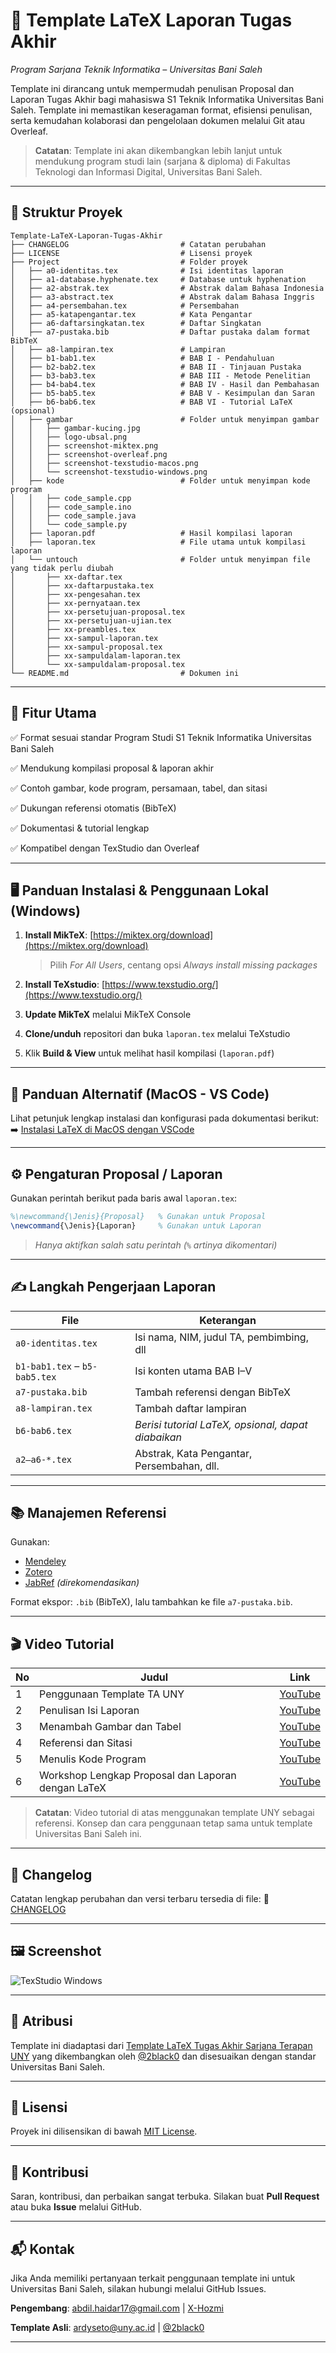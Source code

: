 # 📘 Template LaTeX Laporan Tugas Akhir

*Program Sarjana Teknik Informatika – Universitas Bani Saleh*

Template ini dirancang untuk mempermudah penulisan Proposal dan Laporan Tugas Akhir bagi mahasiswa S1 Teknik Informatika Universitas Bani Saleh. Template ini memastikan keseragaman format, efisiensi penulisan, serta kemudahan kolaborasi dan pengelolaan dokumen melalui Git atau Overleaf.

> **Catatan**: Template ini akan dikembangkan lebih lanjut untuk mendukung program studi lain (sarjana & diploma) di Fakultas Teknologi dan Informasi Digital, Universitas Bani Saleh.

---

## 📁 Struktur Proyek

```text
Template-LaTeX-Laporan-Tugas-Akhir
├── CHANGELOG                         # Catatan perubahan
├── LICENSE                           # Lisensi proyek        
├── Project                           # Folder proyek    
│   ├── a0-identitas.tex              # Isi identitas laporan 
│   ├── a1-database.hyphenate.tex     # Database untuk hyphenation
│   ├── a2-abstrak.tex                # Abstrak dalam Bahasa Indonesia  
│   ├── a3-abstract.tex               # Abstrak dalam Bahasa Inggris
│   ├── a4-persembahan.tex            # Persembahan
│   ├── a5-katapengantar.tex          # Kata Pengantar
│   ├── a6-daftarsingkatan.tex        # Daftar Singkatan
│   ├── a7-pustaka.bib                # Daftar pustaka dalam format BibTeX
│   ├── a8-lampiran.tex               # Lampiran
│   ├── b1-bab1.tex                   # BAB I - Pendahuluan
│   ├── b2-bab2.tex                   # BAB II - Tinjauan Pustaka
│   ├── b3-bab3.tex                   # BAB III - Metode Penelitian
│   ├── b4-bab4.tex                   # BAB IV - Hasil dan Pembahasan
│   ├── b5-bab5.tex                   # BAB V - Kesimpulan dan Saran
│   ├── b6-bab6.tex                   # BAB VI - Tutorial LaTeX (opsional)
│   ├── gambar                        # Folder untuk menyimpan gambar
│   │   ├── gambar-kucing.jpg
│   │   ├── logo-ubsal.png
│   │   ├── screenshot-miktex.png
│   │   ├── screenshot-overleaf.png
│   │   ├── screenshot-texstudio-macos.png
│   │   └── screenshot-texstudio-windows.png
│   ├── kode                          # Folder untuk menyimpan kode program
│   │   ├── code_sample.cpp
│   │   ├── code_sample.ino
│   │   ├── code_sample.java
│   │   └── code_sample.py
│   ├── laporan.pdf                   # Hasil kompilasi laporan
│   ├── laporan.tex                   # File utama untuk kompilasi laporan
│   └── untouch                       # Folder untuk menyimpan file yang tidak perlu diubah
│       ├── xx-daftar.tex
│       ├── xx-daftarpustaka.tex
│       ├── xx-pengesahan.tex
│       ├── xx-pernyataan.tex
│       ├── xx-persetujuan-proposal.tex
│       ├── xx-persetujuan-ujian.tex
│       ├── xx-preambles.tex
│       ├── xx-sampul-laporan.tex
│       ├── xx-sampul-proposal.tex
│       ├── xx-sampuldalam-laporan.tex
│       └── xx-sampuldalam-proposal.tex
└── README.md                         # Dokumen ini
```

---

## 🧩 Fitur Utama

✅ Format sesuai standar Program Studi S1 Teknik Informatika Universitas Bani Saleh

✅ Mendukung kompilasi proposal & laporan akhir

✅ Contoh gambar, kode program, persamaan, tabel, dan sitasi

✅ Dukungan referensi otomatis (BibTeX)

✅ Dokumentasi & tutorial lengkap

✅ Kompatibel dengan TexStudio dan Overleaf

---

## 🖥️ Panduan Instalasi & Penggunaan Lokal (Windows)

1. **Install MikTeX**: [https://miktex.org/download](https://miktex.org/download)

   > Pilih *For All Users*, centang opsi *Always install missing packages*
2. **Install TeXstudio**: [https://www.texstudio.org/](https://www.texstudio.org/)
3. **Update MikTeX** melalui MikTeX Console
4. **Clone/unduh** repositori dan buka `laporan.tex` melalui TeXstudio
5. Klik **Build & View** untuk melihat hasil kompilasi (`laporan.pdf`)

---

## 🍎 Panduan Alternatif (MacOS - VS Code)

Lihat petunjuk lengkap instalasi dan konfigurasi pada dokumentasi berikut:
➡️ [Instalasi LaTeX di MacOS dengan VSCode](https://sudorealm.com/blog/how-to-write-latex-documents-with-visual-studio-code-on-mac)

---

## ⚙️ Pengaturan Proposal / Laporan

Gunakan perintah berikut pada baris awal `laporan.tex`:

```latex
%\newcommand{\Jenis}{Proposal}   % Gunakan untuk Proposal
\newcommand{\Jenis}{Laporan}     % Gunakan untuk Laporan
```

> *Hanya aktifkan salah satu perintah (`%` artinya dikomentari)*

---

## ✍️ Langkah Pengerjaan Laporan

| File                          | Keterangan                                         |
| ----------------------------- | -------------------------------------------------- |
| `a0-identitas.tex`            | Isi nama, NIM, judul TA, pembimbing, dll           |
| `b1-bab1.tex` – `b5-bab5.tex` | Isi konten utama BAB I–V                           |
| `a7-pustaka.bib`              | Tambah referensi dengan BibTeX                     |
| `a8-lampiran.tex`             | Tambah daftar lampiran                             |
| `b6-bab6.tex`                 | *Berisi tutorial LaTeX, opsional, dapat diabaikan* |
| `a2–a6-*.tex`                 | Abstrak, Kata Pengantar, Persembahan, dll.         |

---

## 📚 Manajemen Referensi

Gunakan:

* [Mendeley](https://www.mendeley.com/)
* [Zotero](https://www.zotero.org/)
* [JabRef](https://www.jabref.org/) *(direkomendasikan)*

Format ekspor: `.bib` (BibTeX), lalu tambahkan ke file `a7-pustaka.bib`.

---

## 🎬 Video Tutorial

| No | Judul                                              | Link                                                   |
| -- | -------------------------------------------------- | ------------------------------------------------------ |
| 1  | Penggunaan Template TA UNY                         | [YouTube](https://www.youtube.com/watch?v=lnPTVrOGB90) |
| 2  | Penulisan Isi Laporan                              | [YouTube](https://www.youtube.com/watch?v=4Qk_2pknhsM) |
| 3  | Menambah Gambar dan Tabel                          | [YouTube](https://www.youtube.com/watch?v=oxY1mbZgv94) |
| 4  | Referensi dan Sitasi                               | [YouTube](https://www.youtube.com/watch?v=goq-IS4WJW4) |
| 5  | Menulis Kode Program                               | [YouTube](https://www.youtube.com/watch?v=JeSJ0mYfxA0) |
| 6  | Workshop Lengkap Proposal dan Laporan dengan LaTeX | [YouTube](https://www.youtube.com/watch?v=anMLRydjDOE) |

> **Catatan**: Video tutorial di atas menggunakan template UNY sebagai referensi. Konsep dan cara penggunaan tetap sama untuk template Universitas Bani Saleh ini.

---

## 📝 Changelog

Catatan lengkap perubahan dan versi terbaru tersedia di file:
📄 [CHANGELOG](CHANGELOG)

---

## 🖼️ Screenshot

![TexStudio Windows](Project/gambar/screenshot-texstudio-windows.png)

---

## 🙏 Atribusi

Template ini diadaptasi dari [Template LaTeX Tugas Akhir Sarjana Terapan UNY](https://github.com/2black0/Template-LaTeX-Tugas-Akhir-Sarjana-Terapan-UNY) yang dikembangkan oleh [@2black0](https://github.com/2black0) dan disesuaikan dengan standar Universitas Bani Saleh.

---

## 📄 Lisensi

Proyek ini dilisensikan di bawah [MIT License](LICENSE).

---

## 🤝 Kontribusi

Saran, kontribusi, dan perbaikan sangat terbuka.
Silakan buat **Pull Request** atau buka **Issue** melalui GitHub.

---

## 📬 Kontak

Jika Anda memiliki pertanyaan terkait penggunaan template ini untuk Universitas Bani Saleh, silakan hubungi melalui GitHub Issues.

**Pengembang**: [abdil.haidar17@gmail.com](mailto:abdil.haidar17@gmail.com) | [X-Hozmi](https://github.com/X-Hozmi)

**Template Asli**: [ardyseto@uny.ac.id](mailto:ardyseto@uny.ac.id) | [@2black0](https://github.com/2black0)

---
